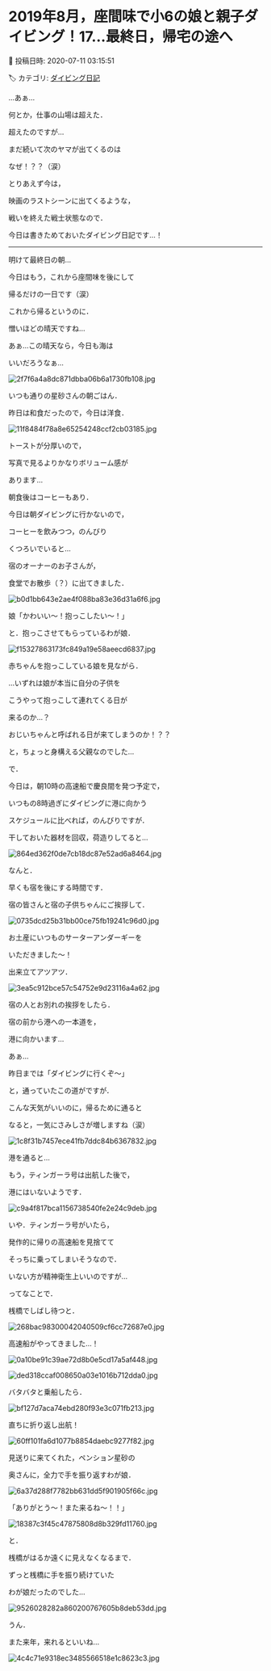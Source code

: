 # 2019年8月，座間味で小6の娘と親子ダイビング！17…最終日，帰宅の途へ

📅 投稿日時: 2020-07-11 03:15:51

🏷️ カテゴリ: [ダイビング日記](ce3a7a8d424d112fce83ee85c81a0e344.md)

…あぁ…


何とか，仕事の山場は超えた．


超えたのですが…


まだ続いて次のヤマが出てくるのは


なぜ！？？（涙）





とりあえず今は，


映画のラストシーンに出てくるような，


戦いを終えた戦士状態なので．


今日は書きためておいたダイビング日記です…！


----





明けて最終日の朝…





今日はもう，これから座間味を後にして


帰るだけの一日です（涙）





これから帰るというのに．


憎いほどの晴天ですね…


あぁ…この晴天なら，今日も海は


いいだろうなぁ…




![2f7f6a4a8dc871dbba06b6a1730fb108.jpg](images/2f7f6a4a8dc871dbba06b6a1730fb108.jpg)







いつも通りの星砂さんの朝ごはん．


昨日は和食だったので，今日は洋食．




![11f8484f78a8e65254248ccf2cb03185.jpg](images/11f8484f78a8e65254248ccf2cb03185.jpg)




トーストが分厚いので，


写真で見るよりかなりボリューム感が


あります…





朝食後はコーヒーもあり．


今日は朝ダイビングに行かないので，


コーヒーを飲みつつ，のんびり


くつろいでいると…


宿のオーナーのお子さんが，


食堂でお散歩（？）に出てきました．




![b0d1bb643e2ae4f088ba83e36d31a6f6.jpg](images/b0d1bb643e2ae4f088ba83e36d31a6f6.jpg)







娘「かわいい～！抱っこしたい～！」


と．抱っこさせてもらっているわが娘．




![f15327863173fc849a19e58aeecd6837.jpg](images/f15327863173fc849a19e58aeecd6837.jpg)







赤ちゃんを抱っこしている娘を見ながら．





…いずれは娘が本当に自分の子供を


こうやって抱っこして連れてくる日が


来るのか…？


おじいちゃんと呼ばれる日が来てしまうのか！？？


と，ちょっと身構える父親なのでした…





で．


今日は，朝10時の高速船で慶良間を発つ予定で，


いつもの8時過ぎにダイビングに港に向かう


スケジュールに比べれば，のんびりですが．


干しておいた器材を回収，荷造りしてると…




![864ed362f0de7cb18dc87e52ad6a8464.jpg](images/864ed362f0de7cb18dc87e52ad6a8464.jpg)







なんと．


早くも宿を後にする時間です．


宿の皆さんと宿の子供ちゃんにご挨拶して．




![0735dcd25b31bb00ce75fb19241c96d0.jpg](images/0735dcd25b31bb00ce75fb19241c96d0.jpg)




お土産にいつものサーターアンダーギーを


いただきました～！


出来立てアツアツ．




![3ea5c912bce57c54752e9d23116a4a62.jpg](images/3ea5c912bce57c54752e9d23116a4a62.jpg)







宿の人とお別れの挨拶をしたら．


宿の前から港への一本道を，


港に向かいます…





あぁ…


昨日までは「ダイビングに行くぞ～」


と，通っていたこの道がですが．


こんな天気がいいのに，帰るために通ると


なると，一気にさみしさが増しますね（涙）




![1c8f31b7457ece41fb7ddc84b6367832.jpg](images/1c8f31b7457ece41fb7ddc84b6367832.jpg)







港を通ると…


もう，ティンガーラ号は出航した後で，


港にはいないようです．




![c9a4f817bca1156738540fe2e24c9deb.jpg](images/c9a4f817bca1156738540fe2e24c9deb.jpg)




いや．ティンガーラ号がいたら，


発作的に帰りの高速船を見捨てて


そっちに乗ってしまいそうなので．


いない方が精神衛生上いいのですが…





ってなことで．


桟橋でしばし待つと．




![268bac98300042040509cf6cc72687e0.jpg](images/268bac98300042040509cf6cc72687e0.jpg)




高速船がやってきました…！




![0a10be91c39ae72d8b0e5cd17a5af448.jpg](images/0a10be91c39ae72d8b0e5cd17a5af448.jpg)









![ded318ccaf008650a03e1016b712dda0.jpg](images/ded318ccaf008650a03e1016b712dda0.jpg)




バタバタと乗船したら．




![bf127d7aca74ebd280f93e3c071fb213.jpg](images/bf127d7aca74ebd280f93e3c071fb213.jpg)




直ちに折り返し出航！




![60ff101fa6d1077b8854daebc9277f82.jpg](images/60ff101fa6d1077b8854daebc9277f82.jpg)




見送りに来てくれた，ペンション星砂の


奥さんに，全力で手を振り返すわが娘．




![6a37d288f7782bb631dd5f901905f66c.jpg](images/6a37d288f7782bb631dd5f901905f66c.jpg)




「ありがとう～！また来るね～！！」




![18387c3f45c47875808d8b329fd11760.jpg](images/18387c3f45c47875808d8b329fd11760.jpg)




と．


桟橋がはるか遠くに見えなくなるまで．


ずっと桟橋に手を振り続けていた


わが娘だったのでした…




![9526028282a860200767605b8deb53dd.jpg](images/9526028282a860200767605b8deb53dd.jpg)




うん．


また来年，来れるといいね…




![4c4c71e9318ec3485566518e1c8623c3.jpg](images/4c4c71e9318ec3485566518e1c8623c3.jpg)
